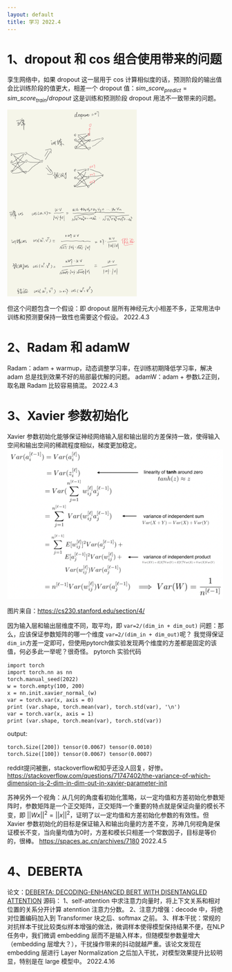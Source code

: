 ```yaml
---
layout: default
title: 学习 2022.4
---
```


# 1、dropout 和 cos 组合使用带来的问题
孪生网络中，如果 dropout 这一层用于 cos 计算相似度的话，预测阶段的输出值会比训练阶段的值更大，相差一个 dropout 值：$sim\_score_{predict} = sim\_score_{train} / dropout$
这是训练和预测阶段 dropout 用法不一致带来的问题。

<img src="/images/2022/04/4252093343.png" width="300" alt="">

但这个问题包含一个假设：即 dropout 层所有神经元大小相差不多，正常用法中训练和预测要保持一致性也需要这个假设。
2022.4.3

# 2、Radam 和 adamW
Radam：adam + warmup，动态调整学习率，在训练初期降低学习率，解决 adam 总是找到效果不好的局部最优解的问题。
adamW：adam + 参数L2正则，取名跟 Radam 比较容易搞混。
2022.4.3

# 3、Xavier 参数初始化
Xavier 参数初始化能够保证神经网络输入层和输出层的方差保持一致，使得输入空间和输出空间的稀疏程度相似，梯度更加稳定。
<img src="/images/2022/04/2052838256.png" width="500" alt="">

图片来自：https://cs230.stanford.edu/section/4/

因为输入层和输出层维度不同，取平均，即 `var=2/(dim_in + dim_out)`
问题：那么，应该保证参数矩阵的哪一个维度 `var=2/(dim_in + dim_out)`呢？ 我觉得保证 `dim_in`方差一定即可，但使用pytorch做实验发现两个维度的方差都是固定的该值，何必多此一举呢？很奇怪。
pytorch 实验代码
```
import torch
import torch.nn as nn
torch.manual_seed(2022)
w = torch.empty(100, 200)
x = nn.init.xavier_normal_(w)
var = torch.var(x, axis = 0)
print (var.shape, torch.mean(var), torch.std(var), '\n')
var = torch.var(x, axis = 1)
print (var.shape, torch.mean(var), torch.std(var))
```
output:
```
torch.Size([200]) tensor(0.0067) tensor(0.0010)
torch.Size([100]) tensor(0.0067) tensor(0.0007)
```
reddit提问被删，stackoverflow和知乎还没人回复，好惨。https://stackoverflow.com/questions/71747402/the-variance-of-which-dimension-is-2-dim-in-dim-out-in-xavier-parameter-init

苏神另外一个视角：从几何的角度看初始化策略，以一定均值和方差初始化参数矩阵时，参数矩阵是一个正交矩阵，正交矩阵一个重要的特点就是保证向量的模长不变，即 $||Wx||^{2}=||x||^{2}$，证明了以一定均值和方差初始化参数的有效性。但 Xavier 参数初始化的目标是保证输入和输出向量的方差不变，苏神几何视角是保证模长不变，当向量均值为0时，方差和模长只相差一个常数因子，目标是等价的，很棒。
https://spaces.ac.cn/archives/7180
2022.4.5

# 4、DEBERTA
论文：[DEBERTA: DECODING-ENHANCED BERT WITH DISENTANGLED ATTENTION](https://arxiv.org/abs/2006.03654)
源码：
1、self-attention 中求注意力向量时，将上下文关系和相对位置的关系分开计算 atenntion 注意力分数。
2、注意力增强：decode 中，将绝对位置编码加入到 Transformer 块之后、softmax 之前。
3、样本干扰：常规的对抗样本干扰比较类似样本增强的做法，微调样本使得模型保持结果不便，在NLP任务中，我们微调 embedding 层而不是输入样本，但随模型参数量增大（embedding 层增大？），干扰操作带来的抖动就越严重。该论文发现在 embedding 层进行 Layer Normalization 之后加入干扰，对模型效果提升比较明显，特别是在 large 模型中。
2022.4.16